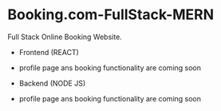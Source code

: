 ﻿# Booking.com-FullStack-MERN

Full Stack Online Booking Website.

- Frontend (REACT)
* profile page ans booking functionality are coming soon
  
- Backend (NODE JS)
* profile page ans booking functionality are coming soon
